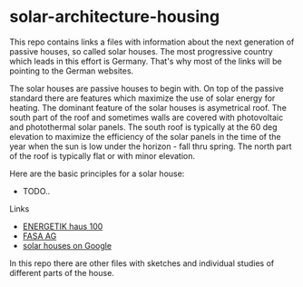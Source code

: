 # solar-architecture-housing
This repo contains links a files with information about the next generation of passive houses, so called solar houses. The most progressive country which leads in this effort is Germany. That's why most of the links will be pointing to the German websites.

The solar houses are passive houses to begin with. On top of the passive standard there are features which maximize the use of solar energy for heating. The dominant feature of the solar houses is asymetrical roof. The south part of the roof and sometimes walls are covered with photovoltaic and photothermal solar panels. The south roof is typically at the 60 deg elevation to maximize the efficiency of the solar panels in the time of the year when the sun is low under the horizon - fall thru spring. The north part of the roof is typically flat or with minor elevation.

Here are the basic principles for a solar house:
- TODO..

Links
- [ENERGETIK haus 100](http://www.energetikhaus100.de/)
- [FASA AG](http://www.fasa-ag.de/bauunternehmen-chemnitz/index.html)
- [solar houses on Google](https://www.google.com/search?q=sonnenhaus&biw=1262&bih=605&source=lnms&tbm=isch&sa=X&ved=0ahUKEwjyoP-M0NPLAhUY4GMKHdIsD-QQ_AUICCgC)

In this repo there are other files with sketches and individual studies of different parts of the house.

